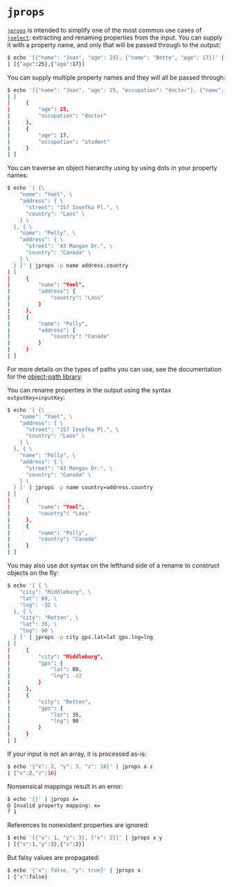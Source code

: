 # `jprops`

[`jprops`](../README.md#jprops) is intended to simplify one of the most common use cases of [`jselect`](jselect.tush.md): extracting and renaming properties from the input. You can supply it with a property name, and only that will be passed through to the output:

```sh
$ echo '[{"name": "Joan", "age": 25}, {"name": "Bette", "age": 17}]' | jprops age
| [{"age":25},{"age":17}]
```

You can supply multiple property names and they will all be passed through:

```sh
$ echo '[{"name": "Joan", "age": 25, "occupation": "doctor"}, {"name": "Bette", "age": 17, "occupation": "student"}]' | jprops -p age occupation
| [
|     {
|         "age": 25,
|         "occupation": "doctor"
|     },
|     {
|         "age": 17,
|         "occupation": "student"
|     }
| ]
```

You can traverse an object hierarchy using by using dots in your property names:

```sh
$ echo '[ {\
    "name": "Yoel", \
    "address": { \
      "street": "157 Iosefka Pl.", \
      "country": "Laos" \
    } \
  }, { \
    "name": "Polly", \
    "address": { \
      "street": "43 Mangan Dr.", \
      "country": "Canada" \
    } \
  } ]' | jprops -p name address.country
| [
|     {
|         "name": "Yoel",
|         "address": {
|             "country": "Laos"
|         }
|     },
|     {
|         "name": "Polly",
|         "address": {
|             "country": "Canada"
|         }
|     }
| ]
```

For more details on the types of paths you can use, see the documentation for the [object-path library](https://github.com/mariocasciaro/object-path).

You can rename properties in the output using the syntax `outputKey=inputKey`:

```sh
$ echo '[ {\
    "name": "Yoel", \
    "address": { \
      "street": "157 Iosefka Pl.", \
      "country": "Laos" \
    } \
  }, { \
    "name": "Polly", \
    "address": { \
      "street": "43 Mangan Dr.", \
      "country": "Canada" \
    } \
  } ]' | jprops -p name country=address.country
| [
|     {
|         "name": "Yoel",
|         "country": "Laos"
|     },
|     {
|         "name": "Polly",
|         "country": "Canada"
|     }
| ]
```

You may also use dot syntax on the lefthand side of a rename to construct objects on the fly:

```sh
$ echo '[ { \
    "city": "Middleburg", \
    "lat": 89, \
    "lng": -32 \
  }, { \
    "city": "Retten", \
    "lat": 35, \
    "lng": 90 \
  } ]' | jprops -p city gps.lat=lat gps.lng=lng
| [
|     {
|         "city": "Middleburg",
|         "gps": {
|             "lat": 89,
|             "lng": -32
|         }
|     },
|     {
|         "city": "Retten",
|         "gps": {
|             "lat": 35,
|             "lng": 90
|         }
|     }
| ]
```

If your input is not an array, it is processed as-is:

```sh
$ echo '{"x": 2, "y": 3, "z": 16}' | jprops x z
| {"x":2,"z":16}
```

Nonsensical mappings result in an error:

```sh
$ echo '{}' | jprops x=
@ Invalid property mapping: x=
? 1
```

References to nonexistent properties are ignored:

```sh
$ echo '[{"x": 1, "y": 3}, {"x": 2}]' | jprops x y
| [{"x":1,"y":3},{"x":2}]
```

But falsy values are propagated:

```sh
$ echo '{"x": false, "y": true}' | jprops x
| {"x":false}
```

